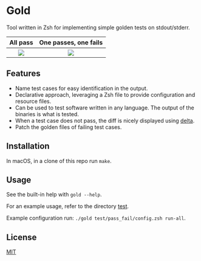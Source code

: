 # Gold

Tool written in Zsh for implementing simple golden tests on stdout/stderr.

<table>
  <tr>
    <th>All pass</th>
    <th>One passes, one fails</th>
  </tr>
  <tr>
    <th><img src="./media/all_pass.png"></th>
    <th><img src="./media/pass_fail.png"></th>
  </tr>
</table>

## Features

- Name test cases for easy identification in the output.
- Declarative approach, leveraging a Zsh file to provide configuration and resource files.
- Can be used to test software written in any language. The output of the binaries is what is tested.
- When a test case does not pass, the diff is nicely displayed using [delta](https://github.com/dandavison/delta).
- Patch the golden files of failing test cases.

## Installation

In macOS, in a clone of this repo run `make`.

## Usage

See the built-in help with `gold --help`.

For an example usage, refer to the directory [test](./test).

Example configuration run: `./gold test/pass_fail/config.zsh run-all`.

## License

[MIT](./LICENSE)
